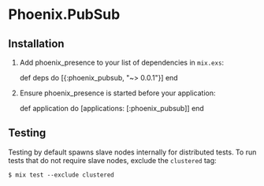 # Phoenix.PubSub


## Installation


  1. Add phoenix_presence to your list of dependencies in `mix.exs`:

        def deps do
          [{:phoenix_pubsub, "~> 0.0.1"}]
        end

  2. Ensure phoenix_presence is started before your application:

        def application do
          [applications: [:phoenix_pubsub]]
        end


## Testing

Testing by default spawns slave nodes internally for distributed tests.
To run tests that do not require slave nodes, exclude  the `clustered` tag:

    $ mix test --exclude clustered
